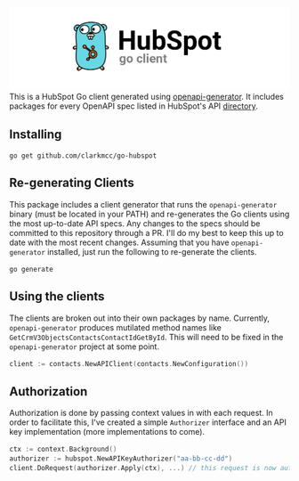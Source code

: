 ![](assets/go-hubspot-client-banner-01.png)
This is a HubSpot Go client generated using [openapi-generator](https://github.com/OpenAPITools/openapi-generator). It includes packages for every OpenAPI spec listed in HubSpot's API [directory](https://api.hubspot.com/api-catalog-public/v1/apis).

## Installing
```shell
go get github.com/clarkmcc/go-hubspot
```

## Re-generating Clients
This package includes a client generator that runs the `openapi-generator` binary (must be located in your PATH) and re-generates the Go clients using the most up-to-date API specs. Any changes to the specs should be committed to this repository through a PR. I'll do my best to keep this up to date with the most recent changes. Assuming that you have `openapi-generator` installed, just run the following to re-generate the clients.

```shell
go generate
```

## Using the clients
The clients are broken out into their own packages by name. Currently, `openapi-generator` produces mutilated method names like `GetCrmV3ObjectsContactsContactIdGetById`. This will need to be fixed in the `openapi-generator` project at some point.
```go
client := contacts.NewAPIClient(contacts.NewConfiguration())
```

## Authorization
Authorization is done by passing context values in with each request. In order to facilitate this, I've created a simple `Authorizer` interface and an API key implementation (more implementations to come).
```go
ctx := context.Background()
authorizer := hubspot.NewAPIKeyAuthorizer("aa-bb-cc-dd")
client.DoRequest(authorizer.Apply(ctx), ...) // this request is now authorized
```